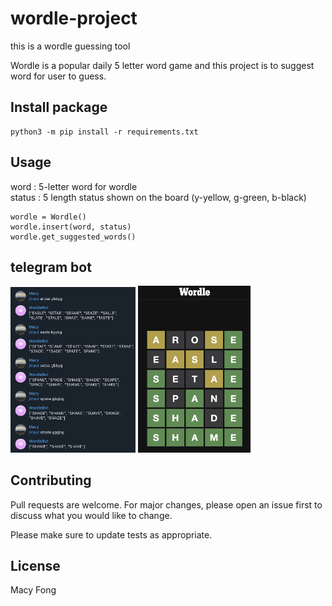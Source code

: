 # wordle-project
this is a wordle guessing tool  

Wordle is a popular daily 5 letter word game and this project is to suggest word for user to guess.

## Install package 

```
python3 -m pip install -r requirements.txt
```

## Usage
word : 5-letter word for wordle  
status : 5 length status shown on the board (y-yellow, g-green, b-black)
```
wordle = Wordle()
wordle.insert(word, status)
wordle.get_suggested_words()
```

## telegram bot
<img src="./images/telegram_bot.png" width="200" style="display:inline-block" />
<img src="./images/wordle.png" width="180" style="display:inline-block" />


## Contributing
Pull requests are welcome. For major changes, please open an issue first to discuss what you would like to change.

Please make sure to update tests as appropriate.

## License
Macy Fong